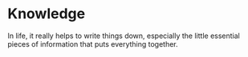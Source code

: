 # Knowledge
In life, it really helps to write things down, especially the little essential pieces of information that puts everything together.
